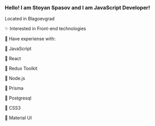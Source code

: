 ### Hello! I am Stoyan Spasov and I am JavaScript Developer!

 Located in Blagoevgrad
 
✨ Interested in Front-end technologies

📖 Have experiense with:

🚀 JavaScript

🚀 React

🚀 Redux Toolkit

🚀 Node.js

🚀 Prisma

🚀 Postgresql

🚀 CSS3

🚀 Material UI
